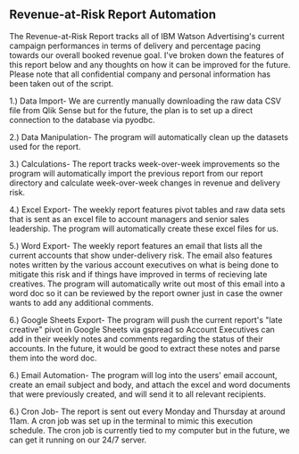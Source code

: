 ## Revenue-at-Risk Report Automation


The Revenue-at-Risk Report tracks all of IBM Watson Advertising's current campaign performances in terms of delivery and percentage pacing towards our overall booked revenue goal. I've broken down the features of this report below and any thoughts on how it can be improved for the future. Please note that all confidential company and personal information has been taken out of the script.

1.) Data Import- We are currently manually downloading the raw data CSV file from Qlik Sense but for the future, the plan is to set up a direct connection to the database via pyodbc.

2.) Data Manipulation- The program will automatically clean up the datasets used for the report.

3.) Calculations- The report tracks week-over-week improvements so the program will automatically import the previous report from our report directory and calculate week-over-week changes in revenue and delivery risk.

4.) Excel Export- The weekly report features pivot tables and raw data sets that is sent as an excel file to account managers and senior sales leadership. The program will automatically create these excel files for us.

5.) Word Export- The weekly report features an email that lists all the current accounts that show under-delivery risk. The email also features notes written by the various account executives on what is being done to mitigate this risk and if things have improved in terms of recieving late creatives. The program will automatically write out most of this email into a word doc so it can be reviewed by the report owner just in case the owner wants to add any additional comments.

6.) Google Sheets Export- The program will push the current report's "late creative" pivot in Google Sheets via gspread so Account Executives can add in their weekly notes and comments regarding the status of their accounts. In the future, it would be good to extract these notes and parse them into the word doc.

6.) Email Automation- The program will log into the users' email account, create an email subject and body, and attach the excel and word documents that were previously created, and will send it to all relevant recipients.

6.) Cron Job- The report is sent out every Monday and Thursday at around 11am. A cron job was set up in the terminal to mimic this execution schedule. The cron job is currently tied to my computer but in the future, we can get it running on our 24/7 server.
